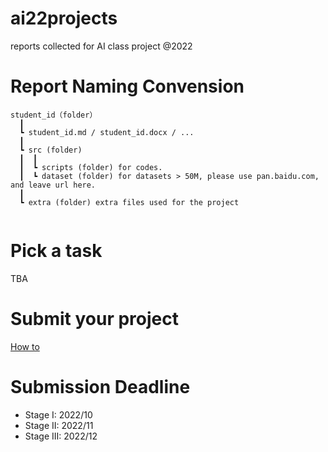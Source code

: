 # ai22projects

reports collected for AI class project @2022

# Report Naming Convension
```
student_id（folder）  
  ┃
  ┗ student_id.md / student_id.docx / ...  
  ┃
  ┗ src (folder)
  ┃  ┃
  ┃  ┗ scripts (folder) for codes.
  ┃  ┗ dataset (folder) for datasets > 50M, please use pan.baidu.com, and leave url here.
  ┃
  ┗ extra (folder) extra files used for the project
  
```
 
# Pick a task
TBA

# Submit your project
[How to](./Submission-Howto.md)

# Submission Deadline
- Stage I: 2022/10
- Stage II: 2022/11
- Stage III: 2022/12

